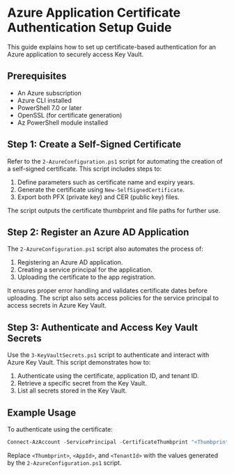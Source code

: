# Azure Application Certificate Authentication Setup Guide

This guide explains how to set up certificate-based authentication for an Azure application to securely access Key Vault.

## Prerequisites

* An Azure subscription
* Azure CLI installed
* PowerShell 7.0 or later
* OpenSSL (for certificate generation)
* Az PowerShell module installed

## Step 1: Create a Self-Signed Certificate

Refer to the `2-AzureConfiguration.ps1` script for automating the creation of a self-signed certificate. This script includes steps to:

1. Define parameters such as certificate name and expiry years.
2. Generate the certificate using `New-SelfSignedCertificate`.
3. Export both PFX (private key) and CER (public key) files.

The script outputs the certificate thumbprint and file paths for further use.

## Step 2: Register an Azure AD Application

The `2-AzureConfiguration.ps1` script also automates the process of:

1. Registering an Azure AD application.
2. Creating a service principal for the application.
3. Uploading the certificate to the app registration.

It ensures proper error handling and validates certificate dates before uploading. The script also sets access policies for the service principal to access secrets in Azure Key Vault.

## Step 3: Authenticate and Access Key Vault Secrets

Use the `3-KeyVaultSecrets.ps1` script to authenticate and interact with Azure Key Vault. This script demonstrates how to:

1. Authenticate using the certificate, application ID, and tenant ID.
2. Retrieve a specific secret from the Key Vault.
3. List all secrets stored in the Key Vault.

## Example Usage

To authenticate using the certificate:

```powershell
Connect-AzAccount -ServicePrincipal -CertificateThumbprint "<Thumbprint>" -ApplicationId "<AppId>" -TenantId "<TenantId>"
```

Replace `<Thumbprint>`, `<AppId>`, and `<TenantId>` with the values generated by the `2-AzureConfiguration.ps1` script.

